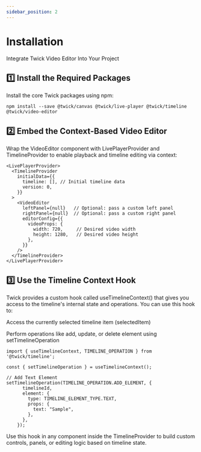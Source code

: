 ```yaml
---
sidebar_position: 2
---
```


# Installation 

Integrate Twick Video Editor Into Your Project

## 1️⃣ Install the Required Packages
Install the core Twick packages using npm:

```
npm install --save @twick/canvas @twick/live-player @twick/timeline  @twick/video-editor
```

## 2️⃣ Embed the Context-Based Video Editor
Wrap the VideoEditor component with LivePlayerProvider and TimelineProvider to enable playback and timeline editing via context:

```
<LivePlayerProvider>
  <TimelineProvider
    initialData={{
      timeline: [], // Initial timeline data
      version: 0,
    }}
  >
    <VideoEditor
      leftPanel={null}   // Optional: pass a custom left panel
      rightPanel={null}  // Optional: pass a custom right panel
      editorConfig={{
        videoProps: {
          width: 720,     // Desired video width
          height: 1280,   // Desired video height
        },
      }}
    />
  </TimelineProvider>
</LivePlayerProvider>
```
## 3️⃣ Use the Timeline Context Hook
Twick provides a custom hook called useTimelineContext() that gives you access to the timeline's internal state and operations. You can use this hook to:

Access the currently selected timeline item (selectedItem)

Perform operations like add, update, or delete element using setTimelineOperation

```
import { useTimelineContext, TIMELINE_OPERATION } from '@twick/timeline';

const { setTimelineOperation } = useTimelineContext();

// Add Text Element
setTimelineOperation(TIMELINE_OPERATION.ADD_ELEMENT, {
      timelineId,
      element: {
        type: TIMELINE_ELEMENT_TYPE.TEXT,
        props: {
          text: "Sample",
        },
      },
    });
```

Use this hook in any component inside the TimelineProvider to build custom controls, panels, or editing logic based on timeline state.

